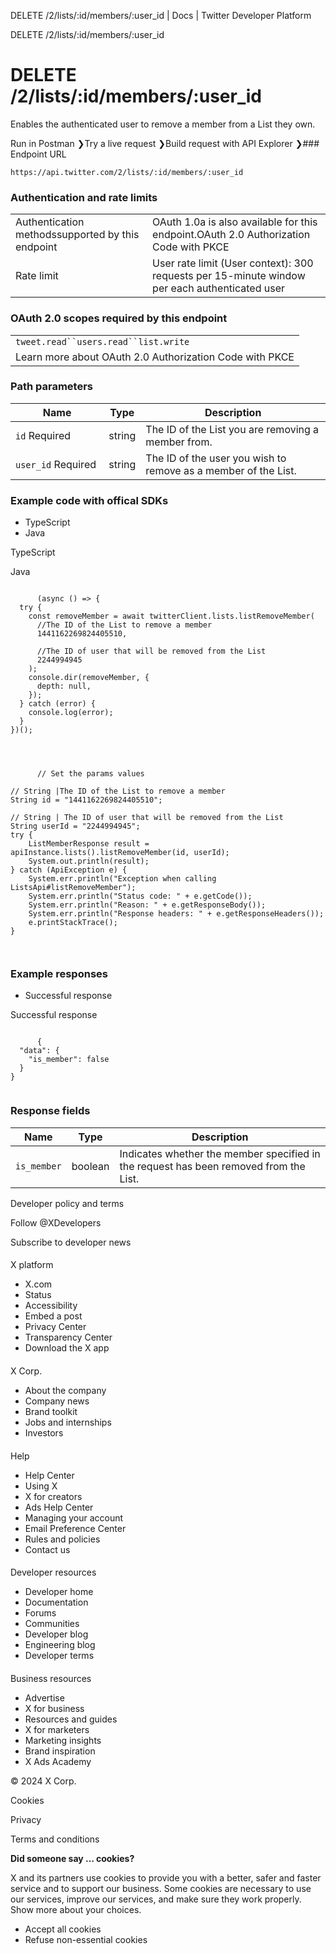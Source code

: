 



DELETE /2/lists/:id/members/:user\_id | Docs | Twitter Developer Platform 





































































































DELETE /2/lists/:id/members/:user\_id



 DELETE /2/lists/:id/members/:user\_id
=====================================

Enables the authenticated user to remove a member from a List they own.

Run in Postman ❯Try a live request ❯Build request with API Explorer ❯### Endpoint URL

`https://api.twitter.com/2/lists/:id/members/:user_id`  
  
### Authentication and rate limits



|  |  |
| --- | --- |
| Authentication methodssupported by this endpoint | OAuth 1.0a is also available for this endpoint.OAuth 2.0 Authorization Code with PKCE |
| Rate limit | User rate limit (User context): 300 requests per 15-minute window per each authenticated user |

### OAuth 2.0 scopes required by this endpoint



|  |
| --- |
| `tweet.read``users.read``list.write` |
| Learn more about OAuth 2.0 Authorization Code with PKCE |

### Path parameters



| Name | Type | Description |
| --- | --- | --- |
| `id` Required  | string | The ID of the List you are removing a member from. |
| `user_id` Required  | string | The ID of the user you wish to remove as a member of the List. |

  
  
### Example code with offical SDKs








* TypeScript
* Java


















 TypeScript
 

 Java
 
















```

      (async () => {
  try {
    const removeMember = await twitterClient.lists.listRemoveMember(
      //The ID of the List to remove a member
      1441162269824405510,

      //The ID of user that will be removed from the List
      2244994945
    );
    console.dir(removeMember, {
      depth: null,
    });
  } catch (error) {
    console.log(error);
  }
})();

    
```
















```

      // Set the params values

// String |The ID of the List to remove a member
String id = "1441162269824405510"; 

// String | The ID of user that will be removed from the List
String userId = "2244994945";
try {
    ListMemberResponse result = apiInstance.lists().listRemoveMember(id, userId);
    System.out.println(result);
} catch (ApiException e) {
    System.err.println("Exception when calling ListsApi#listRemoveMember");
    System.err.println("Status code: " + e.getCode());
    System.err.println("Reason: " + e.getResponseBody());
    System.err.println("Response headers: " + e.getResponseHeaders());
    e.printStackTrace();
}

    
```












### Example responses








* Successful response


















 Successful response
 
















```

      {
  "data": {
    "is_member": false
  }
}
    
```












### Response fields



| Name | Type | Description |
| --- | --- | --- |
| `is_member` | boolean | Indicates whether the member specified in the request has been removed from the List. |



















Developer policy and terms


Follow @XDevelopers


Subscribe to developer news












#### 
 X platform


* X.com
* Status
* Accessibility
* Embed a post
* Privacy Center
* Transparency Center
* Download the X app




#### 
 X Corp.


* About the company
* Company news
* Brand toolkit
* Jobs and internships
* Investors




#### 
 Help


* Help Center
* Using X
* X for creators
* Ads Help Center
* Managing your account
* Email Preference Center
* Rules and policies
* Contact us




#### 
 Developer resources


* Developer home
* Documentation
* Forums
* Communities
* Developer blog
* Engineering blog
* Developer terms




#### 
 Business resources


* Advertise
* X for business
* Resources and guides
* X for marketers
* Marketing insights
* Brand inspiration
* X Ads Academy









 © 2024 X Corp.
 


Cookies


Privacy


Terms and conditions






















**Did someone say … cookies?**  
  


 X and its partners use cookies to provide you with a better, safer and
 faster service and to support our business. Some cookies are necessary to use
 our services, improve our services, and make sure they work properly.
 Show more about your choices.


 




* Accept all cookies
* Refuse non-essential cookies















